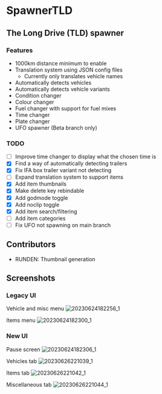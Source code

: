 # SpawnerTLD
## The Long Drive (TLD) spawner

### Features
- 1000km distance minimum to enable
- Translation system using JSON config files
  - Currently only translates vehicle names
- Automatically detects vehicles
- Automatically detects vehicle variants 
- Condition changer
- Colour changer
- Fuel changer with support for fuel mixes
- Time changer
- Plate changer
- UFO spawner (Beta branch only)

### TODO
- [ ] Improve time changer to display what the chosen time is
- [X] Find a way of automatically detecting trailers
- [X] Fix IFA box trailer variant not detecting
- [ ] Expand translation system to support items 
- [x] Add item thumbnails
- [x] Make delete key rebindable
- [x] Add godmode toggle
- [x] Add noclip toggle
- [x] Add item search/filtering
- [ ] Add item categories
- [ ] Fix UFO not spawning on main branch

## Contributors
- RUNDEN: Thumbnail generation

## Screenshots
### Legacy UI
Vehicle and misc menu
![20230624182256_1](https://github.com/OfficiallyM/SpawnerTLD/assets/6341480/dc6aed48-37e1-4037-9238-2f2cc11bca10)

Items menu
![20230624182300_1](https://github.com/OfficiallyM/SpawnerTLD/assets/6341480/96eff922-9065-412d-b8bd-7d61eeb8d282)

### New UI
Pause screen
![20230624182306_1](https://github.com/OfficiallyM/SpawnerTLD/assets/6341480/cc4f64fd-b06e-4775-b9b6-813fd54fd5b8)

Vehicles tab
![20230626221039_1](https://github.com/OfficiallyM/SpawnerTLD/assets/6341480/c2081094-effc-4787-bc9e-1446423e1ee0)

Items tab
![20230626221042_1](https://github.com/OfficiallyM/SpawnerTLD/assets/6341480/3dcae739-b2ed-47bb-9c3b-8dd131368fbe)

Miscellaneous tab
![20230626221044_1](https://github.com/OfficiallyM/SpawnerTLD/assets/6341480/b77d20a1-e037-4776-98b7-1de1f3e0d753)

